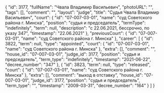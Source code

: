 {
    "id": 3177,
    "fullName": "Чвала Владимир Васильевич",
    "photoURL": "",
    "tags": [],
    "comment": "",
    "layout": "judge",
    "title": "Судья Чвала Владимир Васильевич",
    "court": {
        "id": "07-007-03-01",
        "name": "суд Советского района г. Минска",
        "position": "судья и председатель",
        "termType": "indefinitely",
        "term": null,
        "description": "c 22.06.2021, бессрочно, по указу 347",
        "timestamp": "22.06.2021"
    },
    "previousCourt": {
        "id": "07-007-03-01",
        "name": "суд Советского района г. Минска"
    },
    "career": [
        {
            "id": 3822,
            "term": null,
            "type": "appointed",
            "court": {
                "id": "07-007-03-01",
                "name": "суд Советского района г. Минска"
            },
            "extra": [],
            "comment": "",
            "house_id": "07-007-03-01",
            "judge_id": 3177,
            "position": "судья и председатель",
            "term_type": "indefinitely",
            "timestamp": "2021-06-22",
            "decree_number": "347"
        },
        {
            "id": 3823,
            "term": null,
            "type": "released",
            "court": {
                "id": "07-007-03-01",
                "name": "суд Советского района г. Минска"
            },
            "extra": [],
            "comment": "выход в отставку",
            "house_id": "07-007-03-01",
            "judge_id": 3177,
            "position": "судья и председатель",
            "term_type": "",
            "timestamp": "2009-03-31",
            "decree_number": "164"
        }
    ]
}